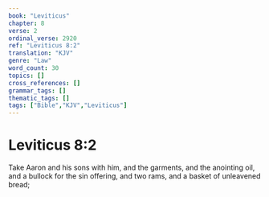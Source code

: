 ```yaml
---
book: "Leviticus"
chapter: 8
verse: 2
ordinal_verse: 2920
ref: "Leviticus 8:2"
translation: "KJV"
genre: "Law"
word_count: 30
topics: []
cross_references: []
grammar_tags: []
thematic_tags: []
tags: ["Bible","KJV","Leviticus"]
---
```


# Leviticus 8:2

Take Aaron and his sons with him, and the garments, and the anointing oil, and a bullock for the sin offering, and two rams, and a basket of unleavened bread;
